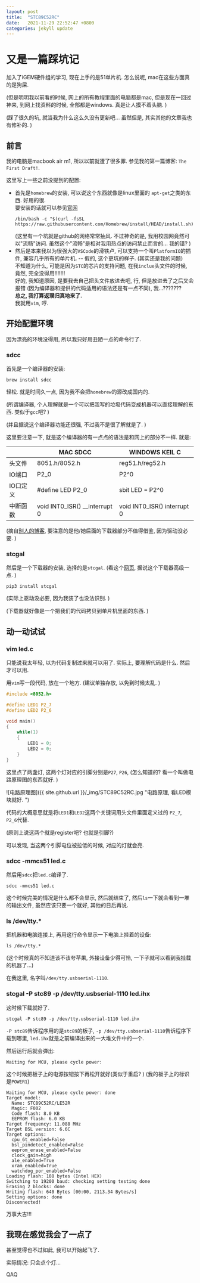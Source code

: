 ```yaml
---
layout: post
title:  "STC89C52RC"
date:   2021-11-29 22:52:47 +0800
categories: jekyll update
---
```

# 又是一篇踩坑记
加入了iGEM硬件组的学习, 现在上手的是51单片机. 
怎么说呢, mac在这些方面真的是狗屎. 

(但是明明我以前看的时候, 网上的所有教程里面的电脑都是mac, 
但是现在一回过神来, 到网上找资料的时候, 全部都是windows. 
真是让人摸不着头脑. )

(踩了很久的坑, 就当我为什么这么久没有更新吧... 
虽然但是, 其实其他的文章我也有修补的. )

## 前言
我的电脑是macbook air m1, 所以以前就遭了很多罪. 
参见我的第一篇博客: `The First Draft!`. 

这里写上一些之前没提到的配置: 
* 首先是`homebrew`的安装, 可以说这个东西就像是linux里面的
  `apt-get`之类的东西. 好用的很.   
  要安装的话就可以参见[官网](https://brew.sh)
  ```
  /bin/bash -c "$(curl -fsSL https://raw.githubusercontent.com/Homebrew/install/HEAD/install.sh)"
  ```
  (这里有一个坑就是github的网络常常抽风. 
  不过神奇的是, 我用校园网竟然可以"流畅"访问. 
  虽然这个"流畅"是相对我用热点的访问禁止而言的... 
  我的错? )
* 然后是本来我以为很强大的`VSCode`的滑铁卢, 
  可以支持一个叫`PlatformIO`的插件, 兼容几乎所有的单片机.
  -- 假的, 这个更坑的样子. (其实还是我的问题)   
  不知道为什么, 可能是因为`STC`的芯片的支持问题, 
  在我`inclue`头文件的时候, 竟然, 完全没得用!!!!!!!    
  好的, 我知道原因, 是要我去自己把头文件放进去吧, 
  行, 但是放进去了之后又会报错
  (因为编译器和提供的代码适用的语法还是有一点不同), 
  我...???????    
  **总之, 我打算返璞归真地来了.**   
  我就用`vim`, 哼.

## 开始配置环境
因为漂亮的环境没得用, 所以我只好用丑陋一点的命令行了. 

### sdcc
首先是一个编译器的安装: 

```
brew install sdcc
```

轻松. 就是时间久一点, 因为我不会把`homebrew`的源改成国内的. 

(所谓编译器, 
个人理解就是一个可以把我写的垃圾代码变成机器可以直接理解的东西. 
类似于`gcc`吧? )

(并且据说这个编译器功能还很强, 不过我不是很了解就是了. )

这里要注意一下, 就是这个编译器的有一点点的语法是和网上的部分不一样. 
就是: 

|          | MAC SDCC                      | WINDOWS KEIL C              |
|----------|-------------------------------|-----------------------------|
| 头文件   | 8051.h/8052.h                  | reg51.h/reg52.h             |
| IO端口   | P2_0                          | P2^0                         |
| IO口定义 | #define LED P2_0              | sbit LED = P2^0              |
| 中断函数 | void INT0_ISR() __interrupt 0 | void INT0_ISR() interrupt 0  |

(摘自[别人的博客](https://devylee.github.io/post/2018/09/mcu-develop-on-macos.html), 
要注意的是他/她后面的下载器部分不值得借鉴, 因为驱动没必要. )

### stcgal
然后是一个下载器的安装, 选择的是`stcgal`. 
(看这个[网页](https://www.jianshu.com/p/88a714042cd4), 
据说这个下载器高级一点. )

```
pip3 install stcgal
```

(实际上驱动没必要, 因为我装了也没法识别. )

(下载器就好像是一个把我们的代码拷贝到单片机里面的东西. )

## 动一动试试
### vim led.c
只能说我太年轻, 以为代码复制过来就可以用了. 
实际上, 要理解代码是什么. 然后才可以用. 

用`vim`写一段代码, 放在一个地方. 
(建议单独存放, 以免到时候太乱. )

```C
#include <8052.h>

#define LED1 P2_7
#define LED2 P2_6

void main()
{
	while(1)
	{
		LED1 = 0;
		LED2 = 0;
	}
}
```

这里点了两盏灯, 这两个灯对应的引脚分别是`P27`, `P26`, 
(怎么知道的? 看一个叫做电路原理图的东西就好. )

![电路原理图]({{ site.github.url }}/_img/STC89C52RC.jpg "电路原理, 看LED模块就好. ")

代码的大概意思就是将`LED1`和`LED2`这两个关键词用头文件里面定义过的
`P2_7`, `P2_6`代替. 

(原则上说这两个就是register吧? 也就是引脚?)

可以发现, 当这两个引脚电位被拉低的时候, 对应的灯就会亮. 

### sdcc -mmcs51 led.c
然后用`sdcc`把`led.c`编译了. 

```
sdcc -mmcs51 led.c
```

这个时候完美的情况是什么都不会显示, 然后就结束了, 
然后`ls`一下就会看到一堆的输出文件, 虽然应该只要一个就好, 
其他的日后再说. 

### ls /dev/tty.*
把机器和电脑连接上, 再用这行命令显示一下电脑上挂着的设备: 

```
ls /dev/tty.*
```

(这个时候真的不知道该不该夸苹果, 
外接设备少得可怜, 一下子就可以看到我挂载的机器了...)

在我这里, 名字叫`/dev/tty.usbserial-1110`. 

### stcgal -P stc89 -p /dev/tty.usbserial-1110 led.ihx
这时候下载就好了. 

```
stcgal -P stc89 -p /dev/tty.usbserial-1110 led.ihx
```

`-P stc89`告诉程序用的是`stc89`的板子, 
`-p /dev/tty.usbserial-1110`告诉程序下载到哪里, 
`led.ihx`就是之前编译出来的一大堆文件中的一个. 

然后运行后就会弹出: 

```
Waiting for MCU, please cycle power:
```

这个时候把板子上的电源按钮按下再松开就好(类似于重启? )
(我的板子上的标识是`POWER1`)

```
Waiting for MCU, please cycle power: done
Target model:
  Name: STC89C52RC/LE52R
  Magic: F002
  Code flash: 8.0 KB
  EEPROM flash: 6.0 KB
Target frequency: 11.088 MHz
Target BSL version: 6.6C
Target options:
  cpu_6t_enabled=False
  bsl_pindetect_enabled=False
  eeprom_erase_enabled=False
  clock_gain=high
  ale_enabled=True
  xram_enabled=True
  watchdog_por_enabled=False
Loading flash: 108 bytes (Intel HEX)
Switching to 19200 baud: checking setting testing done
Erasing 2 blocks: done
Writing flash: 640 Bytes [00:00, 2113.34 Bytes/s]                               
Setting options: done
Disconnected!
```

万事大吉!!!

## 我现在感觉我会了一点了
甚至觉得也不过如此, 我可以开始起飞了. 

实际情况: 只会点个灯...

QAQ